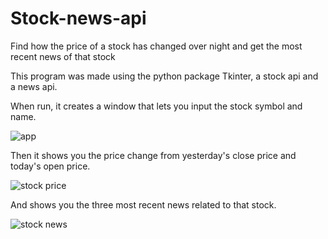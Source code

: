 # Stock-news-api
Find how the price of a stock has changed over night and get the most recent news of that stock

This program was made using the python package Tkinter, a stock api and a news api.

When run, it creates a window that lets you input the stock symbol and name.

![app](https://user-images.githubusercontent.com/73188846/197929608-f711006d-b59a-43dc-8af3-eda7feeea237.png)

Then it shows you the price change from yesterday's close price and today's open price.

![stock price](https://user-images.githubusercontent.com/73188846/197929883-5dce64a9-f0fb-4901-8283-20967e6389f2.png)

And shows you the three most recent news related to that stock. 

![stock news](https://user-images.githubusercontent.com/73188846/197929972-fb634872-ccdc-4ea5-974a-85875e7f5a50.png)
